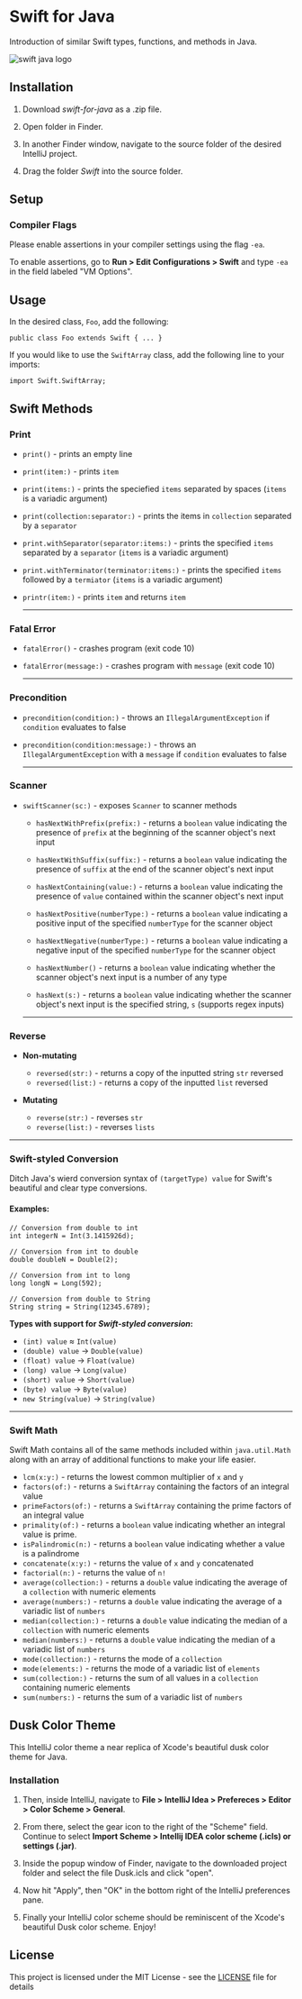 # Swift for Java
Introduction of similar Swift types, functions, and methods in Java.

![swift java logo](https://user-images.githubusercontent.com/35314567/48043647-b7632d00-e155-11e8-9db9-cdd25d43bb2e.png)

## Installation

1. Download *swift-for-java* as a .zip file.

2. Open folder in Finder.

3. In another Finder window, navigate to the source folder of the desired IntelliJ project.

4. Drag the folder *Swift* into the source folder.

## Setup

### Compiler Flags
Please enable assertions in your compiler settings using the flag `-ea`.

To enable assertions, go to **Run > Edit Configurations > Swift** and type `-ea` in the field labeled "VM Options".

## Usage

In the desired class, `Foo`, add the following:
    
    public class Foo extends Swift { ... }

If you would like to use the `SwiftArray` class, add the following line to your imports:

    import Swift.SwiftArray;

## Swift Methods

### Print
- `print()` - prints an empty line
- `print(item:)` - prints `item`
- `print(items:)` - prints the speciefied `items` separated by spaces (`items` is a variadic argument)
- `print(collection:separator:)` - prints the items in `collection` separated by a `separator`
- `print.withSeparator(separator:items:)` - prints the specified `items` separated by a `separator` (`items` is a variadic argument)
- `print.withTerminator(terminator:items:)` - prints the specified `items` followed by a `termiator` (`items` is a variadic argument)
- `printr(item:)` - prints `item` and returns `item`
    
    ---
    
### Fatal Error
- `fatalError()` - crashes program (exit code 10)
- `fatalError(message:)` - crashes program with `message` (exit code 10)
    
    ---
    
### Precondition
- `precondition(condition:)` - throws an `IllegalArgumentException` if `condition` evaluates to false
- `precondition(condition:message:)` - throws an `IllegalArgumentException` with a `message` if `condition` evaluates to false

    ---

### Scanner

- `swiftScanner(sc:)` - exposes `Scanner` to scanner methods

	- 	`hasNextWithPrefix(prefix:)` - returns a `boolean` value indicating the presence of `prefix` at the beginning of the scanner object's next input
	- 	`hasNextWithSuffix(suffix:)` - returns a `boolean` value indicating the presence of `suffix` at the end of the scanner object's next input
	-  	`hasNextContaining(value:)` - returns a `boolean` value indicating the presence of `value` contained within the scanner object's next input
	    
	-  `hasNextPositive(numberType:)` - returns a `boolean` value indicating a positive input of the specified `numberType` for the scanner object
	-   `hasNextNegative(numberType:)` - returns a `boolean` value indicating a negative input of the specified `numberType` for the scanner object
	-   `hasNextNumber()` - returns a `boolean` value indicating whether the scanner object's next input is a number of any type
	
	-   `hasNext(s:)` - returns a `boolean` value indicating whether the scanner object's next input is the specified string, `s` (supports regex inputs)
	
	---	

### Reverse

- **Non-mutating** 
	- `reversed(str:)` - returns a copy of the inputted string `str` reversed
	- `reversed(list:)` - returns a copy of the inputted `list` reversed

- **Mutating**
 	- `reverse(str:)` - reverses `str`
	- `reverse(list:)` - reverses `lists`

---
### Swift-styled Conversion

Ditch Java's wierd conversion syntax of `(targetType) value` for Swift's beautiful and clear type conversions.

#### Examples:

	// Conversion from double to int
	int integerN = Int(3.1415926d);
	
	// Conversion from int to double
	double doubleN = Double(2);
	
	// Conversion from int to long
	long longN = Long(592);
	
	// Conversion from double to String
	String string = String(12345.6789);


**Types with support for _Swift-styled conversion_:** 

* `(int) value` ≈ `Int(value)`
* `(double) value` → `Double(value)`
* `(float) value` → `Float(value)`
* `(long) value` → `Long(value)`
* `(short) value` → `Short(value)`
* `(byte) value` → `Byte(value)`
* `new String(value)` → `String(value)`


---
### Swift Math

Swift Math contains all of the same methods included within `java.util.Math` along with an array of additional functions to make your life easier.

- `lcm(x:y:)` - returns the lowest common multiplier of `x` and `y`
- `factors(of:)` - returns a `SwiftArray` containing the factors of an integral value
- `primeFactors(of:)` - returns a `SwiftArray` containing the prime factors of an integral value
- `primality(of:)` - returns a `boolean` value indicating whether an integral value is prime.
- `isPalindromic(n:)` - returns a `boolean` value indicating whether a value is a palindrome
- `concatenate(x:y:)` - returns the value of `x` and `y` concatenated
- `factorial(n:)` - returns the value of `n!`
- `average(collection:)` - returns a `double` value indicating the average of a `collection` with numeric elements
-  `average(numbers:)` - returns a `double` value indicating the average of a variadic list of `numbers`
-  `median(collection:)` - returns a `double` value indicating the median of a `collection` with numeric elements
-  `median(numbers:)` - returns a `double` value indicating the median of a variadic list of `numbers`
- `mode(collection:)` - returns the mode of a `collection` 
- `mode(elements:)` - returns the mode of a variadic list of `elements`
- `sum(collection:)` - returns the sum of all values in a `collection` containing numeric elements
- `sum(numbers:)` - returns the sum of a variadic list of `numbers`

				    
## Dusk Color Theme

This IntelliJ color theme a near replica of Xcode's beautiful dusk color theme for Java.

### Installation

1. Then, inside IntelliJ, navigate to **File > IntelliJ Idea > Prefereces > Editor > Color Scheme > General**.

2. From there, select the gear icon to the right of the "Scheme" field. Continue to select **Import Scheme > Intellij IDEA color scheme (.icls) or settings (.jar)**.

3. Inside the popup window of Finder, navigate to the downloaded project folder and select the file Dusk.icls and click "open".

4. Now hit "Apply", then "OK" in the bottom right of the IntelliJ preferences pane.

5. Finally your IntelliJ color scheme should be reminiscent of the Xcode's beautiful Dusk color scheme. Enjoy!

    


## License

This project is licensed under the MIT License - see the [LICENSE](LICENSE) file for details

